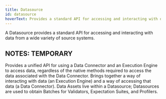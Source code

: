 ```yaml
---
title: Datasource
id: datasource
hoverText: Provides a standard API for accessing and interacting with data from a wide variety of source systems.
---
```


A Datasource provides a standard API for accessing and interacting with data from a wide variety of source systems.



NOTES: TEMPORARY
-----------------
Provides a unified API for using a Data Connector and an Execution Engine to access data, regardless of the native methods required to access the data associated with the Data Connector.
Brings together a way of interacting with data (an Execution Engine) and a way of accessing that data (a Data Connector). Data Assets live within a Datasource; Datasources are used to obtain Batches for Validators, Expectation Suites, and Profilers.

